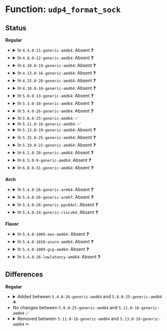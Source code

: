 # Function: <code>udp4_format_sock</code>

## Status
<b>Regular</b>
<ul>
<li>
<details>
<summary>In <code>4.4.0-21-generic-amd64</code>: Absent ❓</summary>

```json
{
  "name": "udp4_format_sock",
  "collision_type": "Unique Static",
  "inline_type": "Full",
  "funcs": [
    {
      "addr": 18446744071586738950,
      "name": "udp4_format_sock",
      "external": false,
      "loc": "net/ipv4/udp.c:2427",
      "file": "net/ipv4/udp.c",
      "inline": "not declared, inlined",
      "caller_inline": [
        "net/ipv4/udp.c:udp4_seq_show"
      ],
      "caller_func": []
    }
  ],
  "symbols": []
}
```
</details>
</li>
<li>
<details>
<summary>In <code>4.8.0-22-generic-amd64</code>: Absent ❓</summary>

```json
{
  "name": "udp4_format_sock",
  "collision_type": "Unique Static",
  "inline_type": "Full",
  "funcs": [
    {
      "addr": 18446744071587185814,
      "name": "udp4_format_sock",
      "external": false,
      "loc": "net/ipv4/udp.c:2357",
      "file": "net/ipv4/udp.c",
      "inline": "not declared, inlined",
      "caller_inline": [
        "net/ipv4/udp.c:udp4_seq_show"
      ],
      "caller_func": []
    }
  ],
  "symbols": []
}
```
</details>
</li>
<li>
<details>
<summary>In <code>4.10.0-19-generic-amd64</code>: Absent ❓</summary>

```json
{
  "name": "udp4_format_sock",
  "collision_type": "Unique Static",
  "inline_type": "Full",
  "funcs": [
    {
      "addr": 18446744071587386723,
      "name": "udp4_format_sock",
      "external": false,
      "loc": "net/ipv4/udp.c:2527",
      "file": "net/ipv4/udp.c",
      "inline": "not declared, inlined",
      "caller_inline": [
        "net/ipv4/udp.c:udp4_seq_show"
      ],
      "caller_func": []
    }
  ],
  "symbols": []
}
```
</details>
</li>
<li>
<details>
<summary>In <code>4.13.0-16-generic-amd64</code>: Absent ❓</summary>

```json
{
  "name": "udp4_format_sock",
  "collision_type": "Unique Static",
  "inline_type": "Full",
  "funcs": [
    {
      "addr": 18446744071587521683,
      "name": "udp4_format_sock",
      "external": false,
      "loc": "net/ipv4/udp.c:2691",
      "file": "net/ipv4/udp.c",
      "inline": "not declared, inlined",
      "caller_inline": [
        "net/ipv4/udp.c:udp4_seq_show"
      ],
      "caller_func": []
    }
  ],
  "symbols": []
}
```
</details>
</li>
<li>
<details>
<summary>In <code>4.15.0-20-generic-amd64</code>: Absent ❓</summary>

```json
{
  "name": "udp4_format_sock",
  "collision_type": "Unique Static",
  "inline_type": "Full",
  "funcs": [
    {
      "addr": 18446744071588044483,
      "name": "udp4_format_sock",
      "external": false,
      "loc": "net/ipv4/udp.c:2706",
      "file": "net/ipv4/udp.c",
      "inline": "not declared, inlined",
      "caller_inline": [
        "net/ipv4/udp.c:udp4_seq_show"
      ],
      "caller_func": []
    }
  ],
  "symbols": []
}
```
</details>
</li>
<li>
<details>
<summary>In <code>4.18.0-10-generic-amd64</code>: Absent ❓</summary>

```json
{
  "name": "udp4_format_sock",
  "collision_type": "Unique Static",
  "inline_type": "Full",
  "funcs": [
    {
      "addr": 18446744071588393437,
      "name": "udp4_format_sock",
      "external": false,
      "loc": "net/ipv4/udp.c:2765",
      "file": "net/ipv4/udp.c",
      "inline": "not declared, inlined",
      "caller_inline": [
        "net/ipv4/udp.c:udp4_seq_show"
      ],
      "caller_func": []
    }
  ],
  "symbols": []
}
```
</details>
</li>
<li>
<details>
<summary>In <code>5.0.0-13-generic-amd64</code>: Absent ❓</summary>

```json
{
  "name": "udp4_format_sock",
  "collision_type": "Unique Static",
  "inline_type": "Full",
  "funcs": [
    {
      "addr": 18446744071588583261,
      "name": "udp4_format_sock",
      "external": false,
      "loc": "net/ipv4/udp.c:2881",
      "file": "net/ipv4/udp.c",
      "inline": "not declared, inlined",
      "caller_inline": [
        "net/ipv4/udp.c:udp4_seq_show"
      ],
      "caller_func": []
    }
  ],
  "symbols": []
}
```
</details>
</li>
<li>
<details>
<summary>In <code>5.3.0-18-generic-amd64</code>: Absent ❓</summary>

```json
{
  "name": "udp4_format_sock",
  "collision_type": "Unique Static",
  "inline_type": "Full",
  "funcs": [
    {
      "addr": 18446744071588994522,
      "name": "udp4_format_sock",
      "external": false,
      "loc": "net/ipv4/udp.c:2866",
      "file": "net/ipv4/udp.c",
      "inline": "not declared, inlined",
      "caller_inline": [
        "net/ipv4/udp.c:udp4_seq_show"
      ],
      "caller_func": []
    }
  ],
  "symbols": []
}
```
</details>
</li>
<li>
<details>
<summary>In <code>5.4.0-26-generic-amd64</code>: Absent ❓</summary>

```json
{
  "name": "udp4_format_sock",
  "collision_type": "Unique Static",
  "inline_type": "Full",
  "funcs": [
    {
      "addr": 18446744071589219050,
      "name": "udp4_format_sock",
      "external": false,
      "loc": "net/ipv4/udp.c:2902",
      "file": "net/ipv4/udp.c",
      "inline": "not declared, inlined",
      "caller_inline": [
        "net/ipv4/udp.c:udp4_seq_show"
      ],
      "caller_func": []
    }
  ],
  "symbols": []
}
```
</details>
</li>
<li>
<details>
<summary>In <code>5.8.0-25-generic-amd64</code>: ✅</summary>

```c
void udp4_format_sock(struct sock * sp, struct seq_file * f, int bucket)
```

```json
{
  "name": "udp4_format_sock",
  "collision_type": "Unique Static",
  "inline_type": "No",
  "funcs": [
    {
      "addr": 18446744071590192912,
      "name": "udp4_format_sock",
      "external": false,
      "loc": "net/ipv4/udp.c:2919",
      "file": "net/ipv4/udp.c",
      "inline": "seen, unknown",
      "caller_inline": [],
      "caller_func": [
        "net/ipv4/udp.c:udp4_seq_show"
      ]
    }
  ],
  "symbols": [
    {
      "addr": 18446744071590192912,
      "name": "udp4_format_sock",
      "section": ".text",
      "bind": "STB_LOCAL",
      "size": 245
    }
  ]
}
```
</details>
</li>
<li>
<details>
<summary>In <code>5.11.0-16-generic-amd64</code>: ✅</summary>

```c
void udp4_format_sock(struct sock * sp, struct seq_file * f, int bucket)
```

```json
{
  "name": "udp4_format_sock",
  "collision_type": "Unique Static",
  "inline_type": "No",
  "funcs": [
    {
      "addr": 18446744071590241872,
      "name": "udp4_format_sock",
      "external": false,
      "loc": "net/ipv4/udp.c:2968",
      "file": "net/ipv4/udp.c",
      "inline": "seen, unknown",
      "caller_inline": [],
      "caller_func": [
        "net/ipv4/udp.c:udp4_seq_show"
      ]
    }
  ],
  "symbols": [
    {
      "addr": 18446744071590241872,
      "name": "udp4_format_sock",
      "section": ".text",
      "bind": "STB_LOCAL",
      "size": 245
    }
  ]
}
```
</details>
</li>
<li>
<details>
<summary>In <code>5.13.0-19-generic-amd64</code>: Absent ❓</summary>

```json
{
  "name": "udp4_format_sock",
  "collision_type": "Unique Static",
  "inline_type": "Full",
  "funcs": [
    {
      "addr": 18446744071590155706,
      "name": "udp4_format_sock",
      "external": false,
      "loc": "net/ipv4/udp.c:3039",
      "file": "net/ipv4/udp.c",
      "inline": "not declared, inlined",
      "caller_inline": [
        "net/ipv4/udp.c:udp4_seq_show"
      ],
      "caller_func": []
    }
  ],
  "symbols": []
}
```
</details>
</li>
<li>
<details>
<summary>In <code>5.15.0-25-generic-amd64</code>: Absent ❓</summary>

```json
{
  "name": "udp4_format_sock",
  "collision_type": "Unique Static",
  "inline_type": "Full",
  "funcs": [
    {
      "addr": 18446744071590936106,
      "name": "udp4_format_sock",
      "external": false,
      "loc": "net/ipv4/udp.c:3054",
      "file": "net/ipv4/udp.c",
      "inline": "not declared, inlined",
      "caller_inline": [
        "net/ipv4/udp.c:udp4_seq_show"
      ],
      "caller_func": []
    }
  ],
  "symbols": []
}
```
</details>
</li>
<li>
<details>
<summary>In <code>5.19.0-21-generic-amd64</code>: Absent ❓</summary>

```json
{
  "name": "udp4_format_sock",
  "collision_type": "Unique Static",
  "inline_type": "Full",
  "funcs": [
    {
      "addr": 18446744071592579037,
      "name": "udp4_format_sock",
      "external": false,
      "loc": "net/ipv4/udp.c:3069",
      "file": "net/ipv4/udp.c",
      "inline": "not declared, inlined",
      "caller_inline": [
        "net/ipv4/udp.c:udp4_seq_show"
      ],
      "caller_func": []
    }
  ],
  "symbols": []
}
```
</details>
</li>
<li>
<details>
<summary>In <code>6.2.0-20-generic-amd64</code>: Absent ❓</summary>

```json
{
  "name": "udp4_format_sock",
  "collision_type": "Unique Static",
  "inline_type": "Full",
  "funcs": [
    {
      "addr": 18446744071594440493,
      "name": "udp4_format_sock",
      "external": false,
      "loc": "net/ipv4/udp.c:3110",
      "file": "net/ipv4/udp.c",
      "inline": "not declared, inlined",
      "caller_inline": [
        "net/ipv4/udp.c:udp4_seq_show"
      ],
      "caller_func": []
    }
  ],
  "symbols": []
}
```
</details>
</li>
<li>
<details>
<summary>In <code>6.5.0-9-generic-amd64</code>: Absent ❓</summary>

```json
{
  "name": "udp4_format_sock",
  "collision_type": "Unique Static",
  "inline_type": "Full",
  "funcs": [
    {
      "addr": 18446744071594831133,
      "name": "udp4_format_sock",
      "external": false,
      "loc": "net/ipv4/udp.c:3082",
      "file": "net/ipv4/udp.c",
      "inline": "not declared, inlined",
      "caller_inline": [
        "net/ipv4/udp.c:udp4_seq_show"
      ],
      "caller_func": []
    }
  ],
  "symbols": []
}
```
</details>
</li>
<li>
<details>
<summary>In <code>6.8.0-31-generic-amd64</code>: Absent ❓</summary>

```json
{
  "name": "udp4_format_sock",
  "collision_type": "Unique Static",
  "inline_type": "Full",
  "funcs": [
    {
      "addr": 18446744071595643005,
      "name": "udp4_format_sock",
      "external": false,
      "loc": "net/ipv4/udp.c:3073",
      "file": "net/ipv4/udp.c",
      "inline": "not declared, inlined",
      "caller_inline": [
        "net/ipv4/udp.c:udp4_seq_show"
      ],
      "caller_func": []
    }
  ],
  "symbols": []
}
```
</details>
</li>
</ul>
<b>Arch</b>
<ul>
<li>
<details>
<summary>In <code>5.4.0-26-generic-arm64</code>: Absent ❓</summary>

```json
{
  "name": "udp4_format_sock",
  "collision_type": "Unique Static",
  "inline_type": "Full",
  "funcs": [
    {
      "addr": 18446603336502841820,
      "name": "udp4_format_sock",
      "external": false,
      "loc": "net/ipv4/udp.c:2902",
      "file": "net/ipv4/udp.c",
      "inline": "not declared, inlined",
      "caller_inline": [
        "net/ipv4/udp.c:udp4_seq_show"
      ],
      "caller_func": []
    }
  ],
  "symbols": []
}
```
</details>
</li>
<li>
<details>
<summary>In <code>5.4.0-26-generic-armhf</code>: Absent ❓</summary>

```json
{
  "name": "udp4_format_sock",
  "collision_type": "Unique Static",
  "inline_type": "Full",
  "funcs": [
    {
      "addr": 3235545304,
      "name": "udp4_format_sock",
      "external": false,
      "loc": "net/ipv4/udp.c:2902",
      "file": "net/ipv4/udp.c",
      "inline": "not declared, inlined",
      "caller_inline": [
        "net/ipv4/udp.c:udp4_seq_show"
      ],
      "caller_func": []
    }
  ],
  "symbols": []
}
```
</details>
</li>
<li>
<details>
<summary>In <code>5.4.0-26-generic-ppc64el</code>: Absent ❓</summary>

```json
{
  "name": "udp4_format_sock",
  "collision_type": "Unique Static",
  "inline_type": "Full",
  "funcs": [
    {
      "addr": 13835058055296499124,
      "name": "udp4_format_sock",
      "external": false,
      "loc": "net/ipv4/udp.c:2902",
      "file": "net/ipv4/udp.c",
      "inline": "not declared, inlined",
      "caller_inline": [
        "net/ipv4/udp.c:udp4_seq_show"
      ],
      "caller_func": []
    }
  ],
  "symbols": []
}
```
</details>
</li>
<li>
<details>
<summary>In <code>5.4.0-24-generic-riscv64</code>: Absent ❓</summary>

```json
{
  "name": "udp4_format_sock",
  "collision_type": "Unique Static",
  "inline_type": "Full",
  "funcs": [
    {
      "addr": 18446743936278951702,
      "name": "udp4_format_sock",
      "external": false,
      "loc": "net/ipv4/udp.c:2902",
      "file": "net/ipv4/udp.c",
      "inline": "not declared, inlined",
      "caller_inline": [
        "net/ipv4/udp.c:udp4_seq_show"
      ],
      "caller_func": []
    }
  ],
  "symbols": []
}
```
</details>
</li>
</ul>
<b>Flavor</b>
<ul>
<li>
<details>
<summary>In <code>5.4.0-1009-aws-amd64</code>: Absent ❓</summary>

```json
{
  "name": "udp4_format_sock",
  "collision_type": "Unique Static",
  "inline_type": "Full",
  "funcs": [
    {
      "addr": 18446744071588825434,
      "name": "udp4_format_sock",
      "external": false,
      "loc": "net/ipv4/udp.c:2902",
      "file": "net/ipv4/udp.c",
      "inline": "not declared, inlined",
      "caller_inline": [
        "net/ipv4/udp.c:udp4_seq_show"
      ],
      "caller_func": []
    }
  ],
  "symbols": []
}
```
</details>
</li>
<li>
<details>
<summary>In <code>5.4.0-1010-azure-amd64</code>: Absent ❓</summary>

```json
{
  "name": "udp4_format_sock",
  "collision_type": "Unique Static",
  "inline_type": "Full",
  "funcs": [
    {
      "addr": 18446744071588537370,
      "name": "udp4_format_sock",
      "external": false,
      "loc": "net/ipv4/udp.c:2902",
      "file": "net/ipv4/udp.c",
      "inline": "not declared, inlined",
      "caller_inline": [
        "net/ipv4/udp.c:udp4_seq_show"
      ],
      "caller_func": []
    }
  ],
  "symbols": []
}
```
</details>
</li>
<li>
<details>
<summary>In <code>5.4.0-1009-gcp-amd64</code>: Absent ❓</summary>

```json
{
  "name": "udp4_format_sock",
  "collision_type": "Unique Static",
  "inline_type": "Full",
  "funcs": [
    {
      "addr": 18446744071589261610,
      "name": "udp4_format_sock",
      "external": false,
      "loc": "net/ipv4/udp.c:2902",
      "file": "net/ipv4/udp.c",
      "inline": "not declared, inlined",
      "caller_inline": [
        "net/ipv4/udp.c:udp4_seq_show"
      ],
      "caller_func": []
    }
  ],
  "symbols": []
}
```
</details>
</li>
<li>
<details>
<summary>In <code>5.4.0-26-lowlatency-amd64</code>: Absent ❓</summary>

```json
{
  "name": "udp4_format_sock",
  "collision_type": "Unique Static",
  "inline_type": "Full",
  "funcs": [
    {
      "addr": 18446744071589304602,
      "name": "udp4_format_sock",
      "external": false,
      "loc": "net/ipv4/udp.c:2902",
      "file": "net/ipv4/udp.c",
      "inline": "not declared, inlined",
      "caller_inline": [
        "net/ipv4/udp.c:udp4_seq_show"
      ],
      "caller_func": []
    }
  ],
  "symbols": []
}
```
</details>
</li>
</ul>

## Differences
<b>Regular</b>
<ul>
<li>
<details>
<summary>Added between <code>5.4.0-26-generic-amd64</code> and <code>5.8.0-25-generic-amd64</code> ➕</summary>

```c
void udp4_format_sock(struct sock * sp, struct seq_file * f, int bucket)
```
</details>
</li>
<li>
No changes between <code>5.8.0-25-generic-amd64</code> and <code>5.11.0-16-generic-amd64</code> ✅
</li>
<li>
<details>
<summary>Removed between <code>5.11.0-16-generic-amd64</code> and <code>5.13.0-19-generic-amd64</code> ➖</summary>

```c
void udp4_format_sock(struct sock * sp, struct seq_file * f, int bucket)
```
</details>
</li>
</ul>
